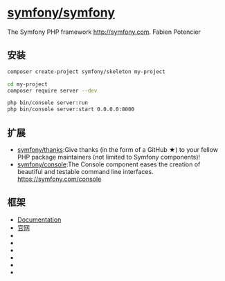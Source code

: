 # [symfony/symfony](https://github.com/symfony/symfony)

The Symfony PHP framework http://symfony.com. Fabien Potencier

## 安装

```sh
composer create-project symfony/skeleton my-project

cd my-project
composer require server --dev

php bin/console server:run
php bin/console server:start 0.0.0.0:8000
```

## 扩展

* [symfony/thanks](https://github.com/symfony/thanks):Give thanks (in the form of a GitHub ★) to your fellow PHP package maintainers (not limited to Symfony components)!
* [symfony/console](https://github.com/symfony/console):The Console component eases the creation of beautiful and testable command line interfaces. https://symfony.com/console

## 框架

* [Documentation](https://symfony.com/doc/current/index.html)
* [官网](https://symfony.com/)
* [](https://github.com/symfony/symfony-standard)
* [](https://github.com/javiereguiluz/EasyAdminBundle)
* [](http://symfony.com/legacy/doc/jobeet/1_2/zh_CN/01?orm=Propel)
* [](http://www.newlifeclan.com/symfony/)
* [](https://github.com/symfony/symfony-docs)
* [](https://symfony.com/doc/current/setup.html)
